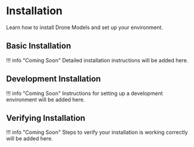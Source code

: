 # Installation

Learn how to install Drone Models and set up your environment.

## Basic Installation

!!! info "Coming Soon"
    Detailed installation instructions will be added here.

## Development Installation

!!! info "Coming Soon"
    Instructions for setting up a development environment will be added here.

## Verifying Installation

!!! info "Coming Soon"
    Steps to verify your installation is working correctly will be added here.
